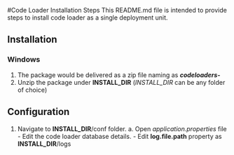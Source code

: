 #Code Loader Installation Steps
This README.md file is intended to provide steps to install code loader as a single deployment unit.

## Installation
### Windows
1. The package would be delivered as a zip file naming as **_codeloaders_-<version>**
2. Unzip the package under **INSTALL_DIR** (*INSTALL_DIR* can be any folder of choice)

## Configuration
1. Navigate to **INSTALL_DIR**/conf folder.
    a. Open *application.properties* file
        - Edit the code loader database details.
        - Edit **log.file.path** property as **INSTALL_DIR**/logs

